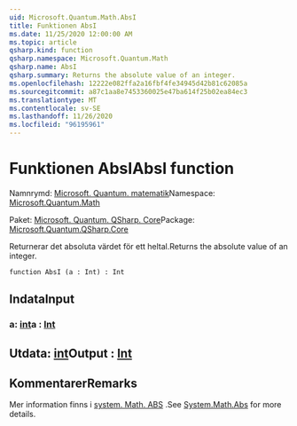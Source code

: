 ```yaml
---
uid: Microsoft.Quantum.Math.AbsI
title: Funktionen AbsI
ms.date: 11/25/2020 12:00:00 AM
ms.topic: article
qsharp.kind: function
qsharp.namespace: Microsoft.Quantum.Math
qsharp.name: AbsI
qsharp.summary: Returns the absolute value of an integer.
ms.openlocfilehash: 12222e082ffa2a16fbf4fe34945d42b81c62085a
ms.sourcegitcommit: a87c1aa8e7453360025e47ba614f25b02ea84ec3
ms.translationtype: MT
ms.contentlocale: sv-SE
ms.lasthandoff: 11/26/2020
ms.locfileid: "96195961"
---
```

# <a name="absi-function"></a><span data-ttu-id="278d0-102">Funktionen AbsI</span><span class="sxs-lookup"><span data-stu-id="278d0-102">AbsI function</span></span>

<span data-ttu-id="278d0-103">Namnrymd: [Microsoft. Quantum. matematik](xref:Microsoft.Quantum.Math)</span><span class="sxs-lookup"><span data-stu-id="278d0-103">Namespace: [Microsoft.Quantum.Math](xref:Microsoft.Quantum.Math)</span></span>

<span data-ttu-id="278d0-104">Paket: [Microsoft. Quantum. QSharp. Core](https://nuget.org/packages/Microsoft.Quantum.QSharp.Core)</span><span class="sxs-lookup"><span data-stu-id="278d0-104">Package: [Microsoft.Quantum.QSharp.Core](https://nuget.org/packages/Microsoft.Quantum.QSharp.Core)</span></span>


<span data-ttu-id="278d0-105">Returnerar det absoluta värdet för ett heltal.</span><span class="sxs-lookup"><span data-stu-id="278d0-105">Returns the absolute value of an integer.</span></span>

```qsharp
function AbsI (a : Int) : Int
```


## <a name="input"></a><span data-ttu-id="278d0-106">Indata</span><span class="sxs-lookup"><span data-stu-id="278d0-106">Input</span></span>

### <a name="a--int"></a><span data-ttu-id="278d0-107">a: [int](xref:microsoft.quantum.lang-ref.int)</span><span class="sxs-lookup"><span data-stu-id="278d0-107">a : [Int](xref:microsoft.quantum.lang-ref.int)</span></span>





## <a name="output--int"></a><span data-ttu-id="278d0-108">Utdata: [int](xref:microsoft.quantum.lang-ref.int)</span><span class="sxs-lookup"><span data-stu-id="278d0-108">Output : [Int](xref:microsoft.quantum.lang-ref.int)</span></span>



## <a name="remarks"></a><span data-ttu-id="278d0-109">Kommentarer</span><span class="sxs-lookup"><span data-stu-id="278d0-109">Remarks</span></span>

<span data-ttu-id="278d0-110">Mer information finns i [system. Math. ABS](https://docs.microsoft.com/dotnet/api/system.math.abs) .</span><span class="sxs-lookup"><span data-stu-id="278d0-110">See [System.Math.Abs](https://docs.microsoft.com/dotnet/api/system.math.abs) for more details.</span></span>